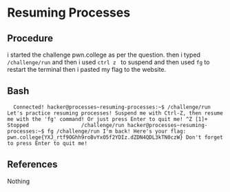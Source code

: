 # Resuming Processes

## Procedure
i started the challenge pwn.college
as per the question.
then i typed `/challenge/run` and then i used `ctrl z ` to suspend and then used `fg` to restart the terminal
then i pasted my flag to the website.

## Bash
`  Connected!
hacker@processes~resuming-processes:~$ /challenge/run
Let's practice resuming processes! Suspend me with Ctrl-Z, then resume me with
the 'fg' command! Or just press Enter to quit me!
^Z
[1]+  Stopped                 /challenge/run
hacker@processes~resuming-processes:~$ fg
/challenge/run
I'm back! Here's your flag:
pwn.college{YXJ_rtf9OGhh9roBvYxO5f2YDIz.dZDN4QDL3kTN0czW}
Don't forget to press Enter to quit me!`

## References
Nothing
